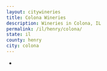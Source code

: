 ```yaml
---
layout: citywineries
title: Colona Wineries
description: Wineries in Colona, IL
permalink: /il/henry/colona/
state: il
county: henry
city: colona
---
```

-
